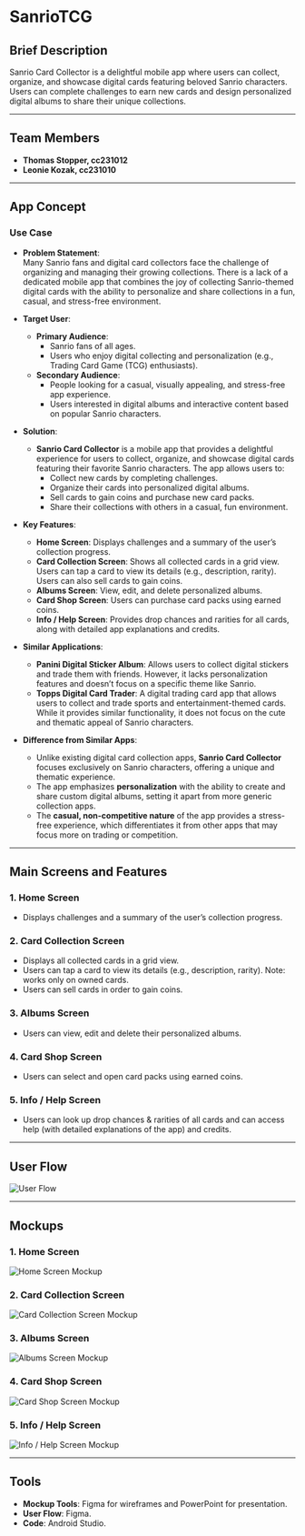# SanrioTCG

## Brief Description
Sanrio Card Collector is a delightful mobile app where users can collect, organize, and showcase digital cards featuring beloved Sanrio characters. Users can complete challenges to earn new cards and design personalized digital albums to share their unique collections.

---

## Team Members
- **Thomas Stopper, cc231012**  
- **Leonie Kozak, cc231010**

---

## App Concept

### Use Case
- **Problem Statement**:  
  Many Sanrio fans and digital card collectors face the challenge of organizing and managing their growing collections. There is a lack of a dedicated mobile app that combines the joy of collecting Sanrio-themed digital cards with the ability to personalize and share collections in a fun, casual, and stress-free environment.
  
- **Target User**:  
  - **Primary Audience**:  
    - Sanrio fans of all ages.  
    - Users who enjoy digital collecting and personalization (e.g., Trading Card Game (TCG) enthusiasts).
  - **Secondary Audience**:  
    - People looking for a casual, visually appealing, and stress-free app experience.
    - Users interested in digital albums and interactive content based on popular Sanrio characters.

- **Solution**:  
  - **Sanrio Card Collector** is a mobile app that provides a delightful experience for users to collect, organize, and showcase digital cards featuring their favorite Sanrio characters. The app allows users to:
    - Collect new cards by completing challenges.
    - Organize their cards into personalized digital albums.
    - Sell cards to gain coins and purchase new card packs.
    - Share their collections with others in a casual, fun environment.

- **Key Features**:
  - **Home Screen**: Displays challenges and a summary of the user’s collection progress.
  - **Card Collection Screen**: Shows all collected cards in a grid view. Users can tap a card to view its details (e.g., description, rarity). Users can also sell cards to gain coins.
  - **Albums Screen**: View, edit, and delete personalized albums.
  - **Card Shop Screen**: Users can purchase card packs using earned coins.
  - **Info / Help Screen**: Provides drop chances and rarities for all cards, along with detailed app explanations and credits.

- **Similar Applications**:
  - **Panini Digital Sticker Album**: Allows users to collect digital stickers and trade them with friends. However, it lacks personalization features and doesn’t focus on a specific theme like Sanrio.
  - **Topps Digital Card Trader**: A digital trading card app that allows users to collect and trade sports and entertainment-themed cards. While it provides similar functionality, it does not focus on the cute and thematic appeal of Sanrio characters.
  
- **Difference from Similar Apps**:
  - Unlike existing digital card collection apps, **Sanrio Card Collector** focuses exclusively on Sanrio characters, offering a unique and thematic experience.
  - The app emphasizes **personalization** with the ability to create and share custom digital albums, setting it apart from more generic collection apps.
  - The **casual, non-competitive nature** of the app provides a stress-free experience, which differentiates it from other apps that may focus more on trading or competition.

---

## Main Screens and Features

### 1. Home Screen
- Displays challenges and a summary of the user’s collection progress.

### 2. Card Collection Screen
- Displays all collected cards in a grid view.
- Users can tap a card to view its details (e.g., description, rarity). Note: works only on owned cards.
- Users can sell cards in order to gain coins.

### 3. Albums Screen
- Users can view, edit and delete their personalized albums.

### 4. Card Shop Screen
- Users can select and open card packs using earned coins.

### 5. Info / Help Screen
- Users can look up drop chances & rarities of all cards and can access help (with detailed explanations of the app) and credits.

---

## User Flow
![User Flow](app/src/main/java/at/ac/fhstp/sanriotcg/images/user_flow.png)

---

## Mockups

### 1. Home Screen
![Home Screen Mockup](app/src/main/java/at/ac/fhstp/sanriotcg/images/home_screen_mockup.png)

### 2. Card Collection Screen
![Card Collection Screen Mockup](app/src/main/java/at/ac/fhstp/sanriotcg/images/card_collection_mockup.png)

### 3. Albums Screen
![Albums Screen Mockup](app/src/main/java/at/ac/fhstp/sanriotcg/images/albums_screen_mockup.png)

### 4. Card Shop Screen
![Card Shop Screen Mockup](app/src/main/java/at/ac/fhstp/sanriotcg/images/card_shop_mockup.png)

### 5. Info / Help Screen
![Info / Help Screen Mockup](app/src/main/java/at/ac/fhstp/sanriotcg/images/info_mockup.png)


---

## Tools
- **Mockup Tools**: Figma for wireframes and PowerPoint for presentation.
- **User Flow**: Figma.
- **Code**: Android Studio.
